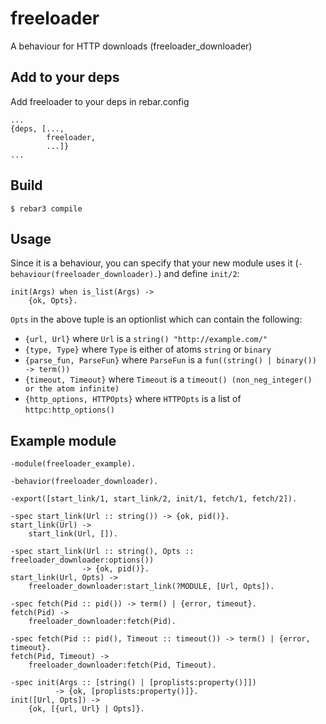 freeloader
=====

A behaviour for HTTP downloads (freeloader_downloader)

Add to your deps
----------------

Add freeloader to your deps in rebar.config

    ...
    {deps, [...,
            freeloader,
            ...]}
    ...

Build
-----

    $ rebar3 compile

Usage
-----

Since it is a behaviour, you can specify that your new module
uses it (`-behaviour(freeloader_downloader).`) and define `init/2`:

```
init(Args) when is_list(Args) ->
    {ok, Opts}.
```

`Opts` in the above tuple is an optionlist which can contain the following:

- `{url, Url}` where `Url` is a `string() "http://example.com/"`
- `{type, Type}` where `Type` is either of atoms `string` or `binary`
- `{parse_fun, ParseFun}` where `ParseFun` is a
  `fun((string() | binary()) -> term())`
- `{timeout, Timeout}` where `Timeout` is a
  `timeout() (non_neg_integer() or the atom infinite)`
- `{http_options, HTTPOpts}` where `HTTPOpts` is a list of `httpc:http_options()`

Example module
--------------

```
-module(freeloader_example).

-behavior(freeloader_downloader).

-export([start_link/1, start_link/2, init/1, fetch/1, fetch/2]).

-spec start_link(Url :: string()) -> {ok, pid()}.
start_link(Url) ->
    start_link(Url, []).

-spec start_link(Url :: string(), Opts :: freeloader_downloader:options())
                -> {ok, pid()}.
start_link(Url, Opts) ->
    freeloader_downloader:start_link(?MODULE, [Url, Opts]).

-spec fetch(Pid :: pid()) -> term() | {error, timeout}.
fetch(Pid) ->
    freeloader_downloader:fetch(Pid).

-spec fetch(Pid :: pid(), Timeout :: timeout()) -> term() | {error, timeout}.
fetch(Pid, Timeout) ->
    freeloader_downloader:fetch(Pid, Timeout).

-spec init(Args :: [string() | [proplists:property()]])
          -> {ok, [proplists:property()]}.
init([Url, Opts]) ->
    {ok, [{url, Url} | Opts]}.
```
